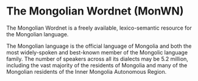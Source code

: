 # The Mongolian Wordnet (MonWN)
The Mongolian Wordnet is a freely available, lexico-semantic resource for the Mongolian language.

The Mongolian language is the official language of Mongolia and both the most widely-spoken and best-known member of the Mongolic language family. The number of speakers across all its dialects may be 5.2 million, including the vast majority of the residents of Mongolia and many of the Mongolian residents of the Inner Mongolia Autonomous Region.
